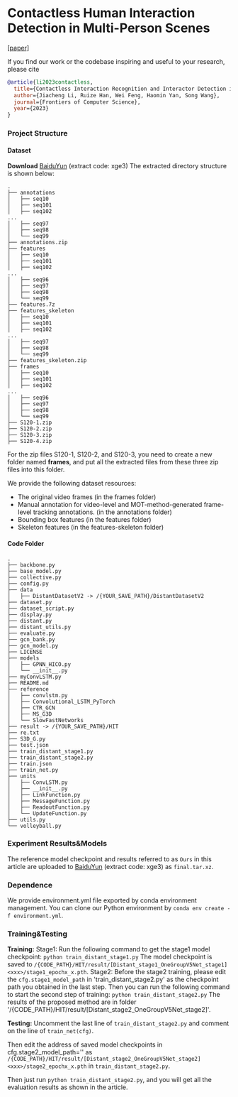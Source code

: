 # Contactless Human Interaction Detection in Multi-Person Scenes
[[paper]](https://journal.hep.com.cn/fcs/EN/10.1007/s11704-023-2418-0)

If you find our work or the codebase inspiring and useful to your research, please cite
```bibtex
@article{li2023contactless,
  title={Contactless Interaction Recognition and Interactor Detection in Multi-Person Scenes.},
  author={Jiacheng Li, Ruize Han, Wei Feng, Haomin Yan, Song Wang},
  journal={Frontiers of Computer Science},
  year={2023}
}
```

### Project Structure
#### Dataset
**Download**
[BaiduYun](https://pan.baidu.com/s/1g7wP7AbgFVnx-swIxYOTPA?pwd=xge3) (extract code: xge3)
The extracted directory structure is shown below:
```
.
├── annotations
│   ├── seq10
│   ├── seq101
│   ├── seq102
...
│   ├── seq97
│   ├── seq98
│   └── seq99
├── annotations.zip
├── features
│   ├── seq10
│   ├── seq101
│   ├── seq102
...
│   ├── seq96
│   ├── seq97
│   ├── seq98
│   └── seq99
├── features.7z
├── features_skeleton
│   ├── seq10
│   ├── seq101
│   ├── seq102
...
│   ├── seq97
│   ├── seq98
│   └── seq99
├── features_skeleton.zip
├── frames
│   ├── seq10
│   ├── seq101
│   ├── seq102
...
│   ├── seq96
│   ├── seq97
│   ├── seq98
│   └── seq99
├── S120-1.zip
├── S120-2.zip
├── S120-3.zip
├── S120-4.zip

```
For the zip files S120-1, S120-2, and S120-3, you need to create a new folder named **frames**, and put all the extracted files from these three zip files into this folder.

We provide the following dataset resources:
* The original video frames (in the frames folder)
* Manual annotation for video-level and MOT-method-generated frame-level tracking annotations. (in the annotations folder)
* Bounding box features (in the features folder)
* Skeleton features (in the features-skeleton folder)

#### Code Folder
```
.
├── backbone.py
├── base_model.py
├── collective.py
├── config.py
├── data
│   ├── DistantDatasetV2 -> /{YOUR_SAVE_PATH}/DistantDatasetV2
├── dataset.py
├── dataset_script.py
├── display.py
├── distant.py
├── distant_utils.py
├── evaluate.py
├── gcn_bank.py
├── gcn_model.py
├── LICENSE
├── models
│   ├── GPNN_HICO.py
│   └── __init__.py
├── myConvLSTM.py
├── README.md
├── reference
│   ├── convlstm.py
│   ├── Convolutional_LSTM_PyTorch
│   ├── CTR_GCN
│   ├── MS_G3D
│   └── SlowFastNetworks
├── result -> /{YOUR_SAVE_PATH}/HIT
├── re.txt
├── S3D_G.py
├── test.json
├── train_distant_stage1.py
├── train_distant_stage2.py
├── train.json
├── train_net.py
├── units
│   ├── ConvLSTM.py
│   ├── __init__.py
│   ├── LinkFunction.py
│   ├── MessageFunction.py
│   ├── ReadoutFunction.py
│   └── UpdateFunction.py
├── utils.py
└── volleyball.py
```

### Experiment Results&Models
The reference model checkpoint and results referred to as `Ours` in this article are uploaded to [BaiduYun](https://pan.baidu.com/s/1g7wP7AbgFVnx-swIxYOTPA?pwd=xge3) (extract code: xge3) as `final.tar.xz`.

### Dependence
We provide environment.yml file exported by conda environment management. You can clone our Python environment by `conda env create -f environment.yml`.

### Training&Testing
**Training:**
Stage1:
Run the following command to get the stage1 model checkpoint:
`python train_distant_stage1.py`
The model checkpoint is saved to `/{CODE_PATH}/HIT/result/[Distant_stage1_OneGroupV5Net_stage1]<xxx>/stage1_epochx_x.pth`.
Stage2:
Before the stage2 training, please edit the `cfg.stage1_model_path` in 'train_distant_stage2.py' as the checkpoint path you obtained in the last step. Then you can run the following command to start the second step of training:
`python train_distant_stage2.py`
The results of the proposed method are in folder '/{CODE_PATH}/HIT/result/[Distant_stage2_OneGroupV5Net_stage2]<xxx>'.

**Testing:**
Uncomment the last line of `train_distant_stage2.py` and comment on the line of `train_net(cfg)`.

Then edit the address of saved model checkpoints in cfg.stage2_model_path='' as `/{CODE_PATH}/HIT/result/[Distant_stage2_OneGroupV5Net_stage2]<xxx>/stage2_epochx_x.pth` in `train_distant_stage2.py`.

Then just run `python train_distant_stage2.py`, and you will get all the evaluation results as shown in the article.
